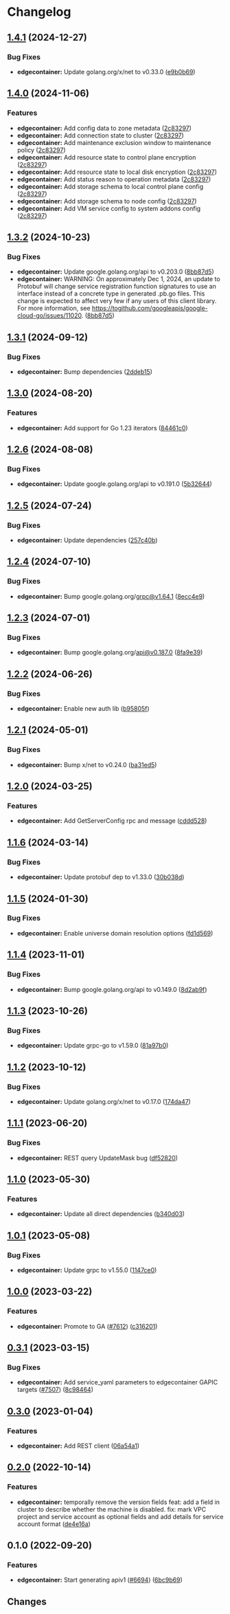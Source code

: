 # Changelog


## [1.4.1](https://github.com/googleapis/google-cloud-go/compare/edgecontainer/v1.4.0...edgecontainer/v1.4.1) (2024-12-27)


### Bug Fixes

* **edgecontainer:** Update golang.org/x/net to v0.33.0 ([e9b0b69](https://github.com/googleapis/google-cloud-go/commit/e9b0b69644ea5b276cacff0a707e8a5e87efafc9))

## [1.4.0](https://github.com/googleapis/google-cloud-go/compare/edgecontainer/v1.3.2...edgecontainer/v1.4.0) (2024-11-06)


### Features

* **edgecontainer:** Add config data to zone metadata ([2c83297](https://github.com/googleapis/google-cloud-go/commit/2c83297a569117b0252b5b2edaecb09e4924d979))
* **edgecontainer:** Add connection state to cluster ([2c83297](https://github.com/googleapis/google-cloud-go/commit/2c83297a569117b0252b5b2edaecb09e4924d979))
* **edgecontainer:** Add maintenance exclusion window to maintenance policy ([2c83297](https://github.com/googleapis/google-cloud-go/commit/2c83297a569117b0252b5b2edaecb09e4924d979))
* **edgecontainer:** Add resource state to control plane encryption ([2c83297](https://github.com/googleapis/google-cloud-go/commit/2c83297a569117b0252b5b2edaecb09e4924d979))
* **edgecontainer:** Add resource state to local disk encryption ([2c83297](https://github.com/googleapis/google-cloud-go/commit/2c83297a569117b0252b5b2edaecb09e4924d979))
* **edgecontainer:** Add status reason to operation metadata ([2c83297](https://github.com/googleapis/google-cloud-go/commit/2c83297a569117b0252b5b2edaecb09e4924d979))
* **edgecontainer:** Add storage schema to local control plane config ([2c83297](https://github.com/googleapis/google-cloud-go/commit/2c83297a569117b0252b5b2edaecb09e4924d979))
* **edgecontainer:** Add storage schema to node config ([2c83297](https://github.com/googleapis/google-cloud-go/commit/2c83297a569117b0252b5b2edaecb09e4924d979))
* **edgecontainer:** Add VM service config to system addons config ([2c83297](https://github.com/googleapis/google-cloud-go/commit/2c83297a569117b0252b5b2edaecb09e4924d979))

## [1.3.2](https://github.com/googleapis/google-cloud-go/compare/edgecontainer/v1.3.1...edgecontainer/v1.3.2) (2024-10-23)


### Bug Fixes

* **edgecontainer:** Update google.golang.org/api to v0.203.0 ([8bb87d5](https://github.com/googleapis/google-cloud-go/commit/8bb87d56af1cba736e0fe243979723e747e5e11e))
* **edgecontainer:** WARNING: On approximately Dec 1, 2024, an update to Protobuf will change service registration function signatures to use an interface instead of a concrete type in generated .pb.go files. This change is expected to affect very few if any users of this client library. For more information, see https://togithub.com/googleapis/google-cloud-go/issues/11020. ([8bb87d5](https://github.com/googleapis/google-cloud-go/commit/8bb87d56af1cba736e0fe243979723e747e5e11e))

## [1.3.1](https://github.com/googleapis/google-cloud-go/compare/edgecontainer/v1.3.0...edgecontainer/v1.3.1) (2024-09-12)


### Bug Fixes

* **edgecontainer:** Bump dependencies ([2ddeb15](https://github.com/googleapis/google-cloud-go/commit/2ddeb1544a53188a7592046b98913982f1b0cf04))

## [1.3.0](https://github.com/googleapis/google-cloud-go/compare/edgecontainer/v1.2.6...edgecontainer/v1.3.0) (2024-08-20)


### Features

* **edgecontainer:** Add support for Go 1.23 iterators ([84461c0](https://github.com/googleapis/google-cloud-go/commit/84461c0ba464ec2f951987ba60030e37c8a8fc18))

## [1.2.6](https://github.com/googleapis/google-cloud-go/compare/edgecontainer/v1.2.5...edgecontainer/v1.2.6) (2024-08-08)


### Bug Fixes

* **edgecontainer:** Update google.golang.org/api to v0.191.0 ([5b32644](https://github.com/googleapis/google-cloud-go/commit/5b32644eb82eb6bd6021f80b4fad471c60fb9d73))

## [1.2.5](https://github.com/googleapis/google-cloud-go/compare/edgecontainer/v1.2.4...edgecontainer/v1.2.5) (2024-07-24)


### Bug Fixes

* **edgecontainer:** Update dependencies ([257c40b](https://github.com/googleapis/google-cloud-go/commit/257c40bd6d7e59730017cf32bda8823d7a232758))

## [1.2.4](https://github.com/googleapis/google-cloud-go/compare/edgecontainer/v1.2.3...edgecontainer/v1.2.4) (2024-07-10)


### Bug Fixes

* **edgecontainer:** Bump google.golang.org/grpc@v1.64.1 ([8ecc4e9](https://github.com/googleapis/google-cloud-go/commit/8ecc4e9622e5bbe9b90384d5848ab816027226c5))

## [1.2.3](https://github.com/googleapis/google-cloud-go/compare/edgecontainer/v1.2.2...edgecontainer/v1.2.3) (2024-07-01)


### Bug Fixes

* **edgecontainer:** Bump google.golang.org/api@v0.187.0 ([8fa9e39](https://github.com/googleapis/google-cloud-go/commit/8fa9e398e512fd8533fd49060371e61b5725a85b))

## [1.2.2](https://github.com/googleapis/google-cloud-go/compare/edgecontainer/v1.2.1...edgecontainer/v1.2.2) (2024-06-26)


### Bug Fixes

* **edgecontainer:** Enable new auth lib ([b95805f](https://github.com/googleapis/google-cloud-go/commit/b95805f4c87d3e8d10ea23bd7a2d68d7a4157568))

## [1.2.1](https://github.com/googleapis/google-cloud-go/compare/edgecontainer/v1.2.0...edgecontainer/v1.2.1) (2024-05-01)


### Bug Fixes

* **edgecontainer:** Bump x/net to v0.24.0 ([ba31ed5](https://github.com/googleapis/google-cloud-go/commit/ba31ed5fda2c9664f2e1cf972469295e63deb5b4))

## [1.2.0](https://github.com/googleapis/google-cloud-go/compare/edgecontainer/v1.1.6...edgecontainer/v1.2.0) (2024-03-25)


### Features

* **edgecontainer:** Add GetServerConfig rpc and message ([cddd528](https://github.com/googleapis/google-cloud-go/commit/cddd528a02edae10dde8ba2529922565ef27c418))

## [1.1.6](https://github.com/googleapis/google-cloud-go/compare/edgecontainer/v1.1.5...edgecontainer/v1.1.6) (2024-03-14)


### Bug Fixes

* **edgecontainer:** Update protobuf dep to v1.33.0 ([30b038d](https://github.com/googleapis/google-cloud-go/commit/30b038d8cac0b8cd5dd4761c87f3f298760dd33a))

## [1.1.5](https://github.com/googleapis/google-cloud-go/compare/edgecontainer/v1.1.4...edgecontainer/v1.1.5) (2024-01-30)


### Bug Fixes

* **edgecontainer:** Enable universe domain resolution options ([fd1d569](https://github.com/googleapis/google-cloud-go/commit/fd1d56930fa8a747be35a224611f4797b8aeb698))

## [1.1.4](https://github.com/googleapis/google-cloud-go/compare/edgecontainer/v1.1.3...edgecontainer/v1.1.4) (2023-11-01)


### Bug Fixes

* **edgecontainer:** Bump google.golang.org/api to v0.149.0 ([8d2ab9f](https://github.com/googleapis/google-cloud-go/commit/8d2ab9f320a86c1c0fab90513fc05861561d0880))

## [1.1.3](https://github.com/googleapis/google-cloud-go/compare/edgecontainer/v1.1.2...edgecontainer/v1.1.3) (2023-10-26)


### Bug Fixes

* **edgecontainer:** Update grpc-go to v1.59.0 ([81a97b0](https://github.com/googleapis/google-cloud-go/commit/81a97b06cb28b25432e4ece595c55a9857e960b7))

## [1.1.2](https://github.com/googleapis/google-cloud-go/compare/edgecontainer/v1.1.1...edgecontainer/v1.1.2) (2023-10-12)


### Bug Fixes

* **edgecontainer:** Update golang.org/x/net to v0.17.0 ([174da47](https://github.com/googleapis/google-cloud-go/commit/174da47254fefb12921bbfc65b7829a453af6f5d))

## [1.1.1](https://github.com/googleapis/google-cloud-go/compare/edgecontainer/v1.1.0...edgecontainer/v1.1.1) (2023-06-20)


### Bug Fixes

* **edgecontainer:** REST query UpdateMask bug ([df52820](https://github.com/googleapis/google-cloud-go/commit/df52820b0e7721954809a8aa8700b93c5662dc9b))

## [1.1.0](https://github.com/googleapis/google-cloud-go/compare/edgecontainer/v1.0.1...edgecontainer/v1.1.0) (2023-05-30)


### Features

* **edgecontainer:** Update all direct dependencies ([b340d03](https://github.com/googleapis/google-cloud-go/commit/b340d030f2b52a4ce48846ce63984b28583abde6))

## [1.0.1](https://github.com/googleapis/google-cloud-go/compare/edgecontainer/v1.0.0...edgecontainer/v1.0.1) (2023-05-08)


### Bug Fixes

* **edgecontainer:** Update grpc to v1.55.0 ([1147ce0](https://github.com/googleapis/google-cloud-go/commit/1147ce02a990276ca4f8ab7a1ab65c14da4450ef))

## [1.0.0](https://github.com/googleapis/google-cloud-go/compare/edgecontainer/v0.3.1...edgecontainer/v1.0.0) (2023-03-22)


### Features

* **edgecontainer:** Promote to GA ([#7612](https://github.com/googleapis/google-cloud-go/issues/7612)) ([c316201](https://github.com/googleapis/google-cloud-go/commit/c316201b9e049641c7510a886570f0cf1688bdf9))

## [0.3.1](https://github.com/googleapis/google-cloud-go/compare/edgecontainer/v0.3.0...edgecontainer/v0.3.1) (2023-03-15)


### Bug Fixes

* **edgecontainer:** Add service_yaml parameters to edgecontainer GAPIC targets ([#7507](https://github.com/googleapis/google-cloud-go/issues/7507)) ([8c98464](https://github.com/googleapis/google-cloud-go/commit/8c9846414f57620db198bad863cca38529d39e9e))

## [0.3.0](https://github.com/googleapis/google-cloud-go/compare/edgecontainer/v0.2.0...edgecontainer/v0.3.0) (2023-01-04)


### Features

* **edgecontainer:** Add REST client ([06a54a1](https://github.com/googleapis/google-cloud-go/commit/06a54a16a5866cce966547c51e203b9e09a25bc0))

## [0.2.0](https://github.com/googleapis/google-cloud-go/compare/edgecontainer/v0.1.0...edgecontainer/v0.2.0) (2022-10-14)


### Features

* **edgecontainer:** temporally remove the version fields feat: add a field in cluster to describe whether the machine is disabled. fix: mark VPC project and service account as optional fields and add details for service account format ([de4e16a](https://github.com/googleapis/google-cloud-go/commit/de4e16a498354ea7271f5b396f7cb2bb430052aa))

## 0.1.0 (2022-09-20)


### Features

* **edgecontainer:** Start generating apiv1 ([#6694](https://github.com/googleapis/google-cloud-go/issues/6694)) ([6bc9b69](https://github.com/googleapis/google-cloud-go/commit/6bc9b69ca4dd910a9801f07bbc2b8abfdabe8628))

## Changes
